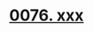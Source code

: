 # [0076. xxx](https://github.com/Tdahuyou/TNotes.react/tree/main/notes/0076.%20xxx)

<!-- region:toc -->

<!-- endregion:toc -->
